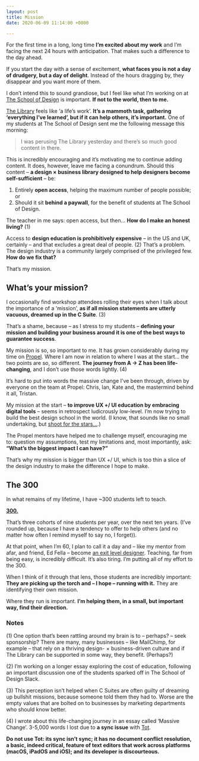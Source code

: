 ```yaml
---
layout: post
title: Mission
date: 2020-06-09 11:14:00 +0000

---
```

For the first time in a long, long time **I’m excited about my work** and I’m facing the next 24 hours with anticipation. That makes such a difference to the day ahead.

If you start the day with a sense of excitement, **what faces you is not a day of drudgery, but a day of delight**. Instead of the hours dragging by, they disappear and you want more of them.

I don’t intend this to sound grandiose, but I feel like what I’m working on at [The School of Design](https://www.notion.so/designtrack/The-School-of-Design-0feeb493919e4712b531874961241b10) is important. **If not to the world, then to me.**

[The Library](https://www.notion.so/designtrack/The-Library-98a9d72f127f40adb85f78a020bf1e76) feels like ‘a life’s work’. **It’s a mammoth task, gathering ‘everything I’ve learned’, but if it can help others, it’s important.** One of my students at The School of Design sent me the following message this morning:

> I was perusing The Library yesterday and there’s so much good content in there.

This is incredibly encouraging and it’s motivating me to continue adding content. It does, however, leave me facing a conundrum. Should this content – **a design × business library designed to help designers become self-sufficient** – be:

1. Entirely **open access**, helping the maximum number of people possible; or
2. Should it sit **behind a paywall**, for the benefit of students at The School of Design.

The teacher in me says: open access, but then… **How do I make an honest living?** (1)

Access to **design education is prohibitively expensive** – in the US and UK, certainly – and that excludes a great deal of people. (2) That’s a problem. The design industry is a community largely comprised of the privileged few. **How do we fix that?**

That’s my mission.

## What’s your mission?

I occasionally find workshop attendees rolling their eyes when I talk about the importance of a ‘mission’, **as if all mission statements are utterly vacuous, dreamed up in the C Suite**. (3)

That’s a shame, because – as I stress to my students – **defining your mission and building your business around it is one of the best ways to guarantee success**.

My mission is so, so important to me. It has grown considerably during my time on [Propel](https://igniteni.com). Where I am now in relation to where I was at the start… the two points are so, so different. **The journey from A → Z has been life-changing**, and I don’t use those words lightly. (4)

It’s hard to put into words the massive change I’ve been through, driven by everyone on the team at Propel: Chris, Ian, Kate and, the mastermind behind it all, Tristan.

My mission at the start – **to improve UX +/ UI education by embracing digital tools** – seems in retrospect ludicrously low-level. I’m now trying to build the best design school in the world. (I know, that sounds like no small undertaking, but [shoot for the stars…](https://quoteinvestigator.com/2012/11/20/shoot-at-sun/).)

The Propel mentors have helped me to challenge myself, encouraging me to: question my assumptions, test my limitations and, most importantly, ask: **“What’s the biggest impact I can have?”**

That’s why my mission is bigger than UX +/ UI, which is too thin a slice of the design industry to make the difference I hope to make.

## The 300

In what remains of my lifetime, I have \~300 students left to teach.

[**300.**](https://letterboxd.com/film/300/)

That’s three cohorts of nine students per year, over the next ten years. (I’ve rounded up, because I have a tendency to offer to help others (and no matter how often I remind myself to say no, I forget)).

At that point, when I’m 60, I plan to call it a day and – like my mentor from afar, and friend, Ed Fella – become [an exit level designer](https://www.instagram.com/fehler/). Teaching, far from being easy, is incredibly difficult. It’s also tiring. I’m putting all of my effort to the 300.

When I think of it through that lens, those students are incredibly important: **They are picking up the torch and – I hope – running with it.** They are identifying their own mission.

Where they run is important. **I’m helping them, in a small, but important way, find their direction.**

### Notes

(1) One option that’s been rattling around my brain is to – perhaps? – seek sponsorship? There are many, many businesses – like MailChimp, for example – that rely on a thriving design- × business-driven culture and if The Library can be supported in some way, they benefit. (Perhaps?)

(2) I’m working on a longer essay exploring the cost of education, following an important discussion one of the students sparked off in The School of Design Slack.

(3) This perception isn’t helped when C Suites are often guilty of dreaming up bullshit missions, because someone told them they had to. Worse are the empty values that are bolted on to businesses by marketing departments who should know better.

(4) I wrote about this life-changing journey in an essay called ‘Massive Change’. 3-5,000 words I lost due to **a sync issue** with [Tot](https://tot.rocks).

**Do not use Tot: its sync isn’t sync; it has no document conflict resolution, a basic, indeed critical, feature of text editors that work across platforms (macOS, iPadOS and iOS); and its developer is discourteous.**